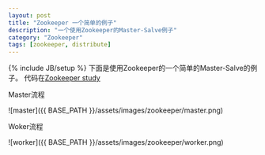 ```yaml
---
layout: post
title: "Zookeeper 一个简单的例子"
description: "一个使用Zookeeper的Master-Salve例子"
category: "Zookeeper"
tags: [zookeeper, distribute]
---
```

{% include JB/setup %}
下面是使用Zookeeper的一个简单的Master-Salve的例子。
代码在[Zookeeper study](https://github.com/mqshen/ZookeeperStudy)

Master流程

![master]({{ BASE_PATH }}/assets/images/zookeeper/master.png)

Woker流程    

![worker]({{ BASE_PATH }}/assets/images/zookeeper/worker.png)
